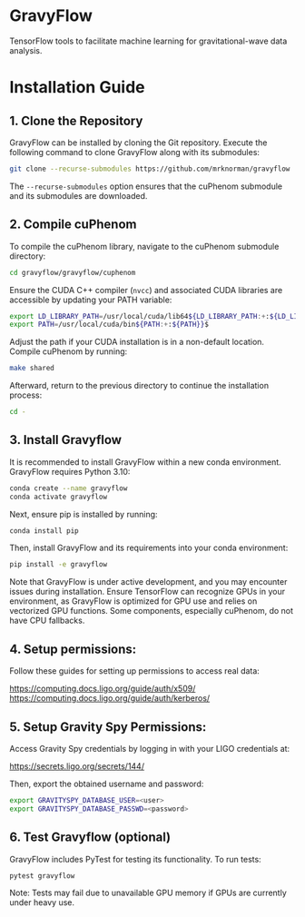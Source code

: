 # GravyFlow

TensorFlow tools to facilitate machine learning for gravitational-wave data analysis. 

# Installation Guide

## 1. Clone the Repository
GravyFlow can be installed by cloning the Git repository. Execute the following command to clone GravyFlow along with its submodules:

```bash
git clone --recurse-submodules https://github.com/mrknorman/gravyflow
```

The `--recurse-submodules` option ensures that the cuPhenom submodule and its submodules are downloaded.

## 2. Compile cuPhenom

To compile the cuPhenom library, navigate to the cuPhenom submodule directory:

```bash
cd gravyflow/gravyflow/cuphenom
```

Ensure the CUDA C++ compiler (`nvcc`) and associated CUDA libraries are accessible by updating your PATH variable:

```bash
export LD_LIBRARY_PATH=/usr/local/cuda/lib64${LD_LIBRARY_PATH:+:${LD_LIBRARY_PATH}}
export PATH=/usr/local/cuda/bin${PATH:+:${PATH}}$
```

Adjust the path if your CUDA installation is in a non-default location. Compile cuPhenom by running:

```bash
make shared
```

Afterward, return to the previous directory to continue the installation process:

```bash
cd -
```

## 3. Install Gravyflow
It is recommended to install GravyFlow within a new conda environment. GravyFlow requires Python 3.10:

```bash
conda create --name gravyflow
conda activate gravyflow
```

Next, ensure pip is installed by running:

```bash
conda install pip 
```

Then, install GravyFlow and its requirements into your conda environment:

```bash
pip install -e gravyflow
```

Note that GravyFlow is under active development, and you may encounter issues during installation. Ensure TensorFlow can recognize GPUs in your environment, as GravyFlow is optimized for GPU use and relies on vectorized GPU functions. Some components, especially cuPhenom, do not have CPU fallbacks.

## 4. Setup permissions:

Follow these guides for setting up permissions to access real data:

https://computing.docs.ligo.org/guide/auth/x509/
https://computing.docs.ligo.org/guide/auth/kerberos/

## 5. Setup Gravity Spy Permissions:

Access Gravity Spy credentials by logging in with your LIGO credentials at:

https://secrets.ligo.org/secrets/144/

Then, export the obtained username and password:

```bash
export GRAVITYSPY_DATABASE_USER=<user>
export GRAVITYSPY_DATABASE_PASSWD=<password>
```

## 6. Test Gravyflow (optional)

GravyFlow includes PyTest for testing its functionality. To run tests:

```bash
pytest gravyflow
```

Note: Tests may fail due to unavailable GPU memory if GPUs are currently under heavy use.
